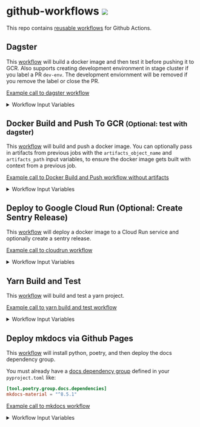 # github-workflows <a href="https://github.com/20treeAI/github-workflows/releases"><img src="https://img.shields.io/github/v/release/20treeAI/github-workflows?style=plastic&labelColor=484848&color=3CA324&logo=GitHub&logoColor=white"></a>

This repo contains [reusable workflows](https://docs.github.com/en/actions/learn-github-actions/reusing-workflows) for Github Actions.

## Dagster
This [workflow](./.github/workflows/dagster.yml) will build a docker image and then test it before pushing it to GCR. Also supports creating development environment in stage cluster if you label a PR `dev-env`. The development enviornment will be removed if you remove the label or close the PR.

[Example call to dagster workflow](./examples/dagster.yml)

<details>
  <summary>Workflow Input Variables</summary>

| name                               | description                                                                     | type   | default        | required |
|:----------------------------------:|:--------------------------------------------------------------------------------|:------:|:---------------|:--------:|
| image_name                         | Docker image name                                                               | string | None           | true     |
| branch                             | Git branch used for tagging incremental builds of the Docker image              | string | main           | false    |
| gcp_project                        | GCP project where GCR/GKE are located for storing/deploying built Docker images | string | None           | true     |
| gcp_location                       | Location where GKE is located for storing built Docker images                   | string | europe-west4   | false    |
| cluster_name                       | K8s cluster name on which Dagster jobs are deployed to                          | string | None           | true     |
| stage_cluster_name                 | K8s stage cluster name on which Dagster jobs are deployed to                    | string | None           | true     |
| stage_cluster_domain               | FQDN for URL for cluster running dagster                                        | string | None           | true     |
| stage_auth_domain                  | FQDN for authentication URL for cluster running dagster                         | string | None           | true     |
| stage_dagster_service_account_name | Development K8s cluster name on which Dagster jobs are deployed to              | string | None           | true     |
| dagster_version                    | Version of dagster to deploy helm chart for                                     | string | '0.15.10'      | false    |


#### Input Secrets
These are the GitHub repo secrets you must create ahead of time!

| name                      | description                                                | required | 
|:-------------------------:|:-----------------------------------------------------------|:--------:|
| SSH_KEY                   | SSH key used to access private repos during the build      | true     |
| GCR_RW_SERVICEACCOUNT_KEY | GCR service account credentials to push/pull Docker images | true     |

</details>


## Docker Build and Push To GCR <small>(Optional: test with dagster)</small>
This [workflow](./.github/workflows/docker_build_push.yml) will build and push a docker image. You can optionally pass in artifacts from previous jobs with the `artifacts_object_name` and `artifacts_path` input variables, to ensure the docker image gets built with context from a previous job.

[Example call to Docker Build and Push workflow without artifacts](./examples/docker_build_push.yml)

<details>
  <summary>Workflow Input Variables</summary>

| name                  | description                                                        | type    | default  | required |
|:---------------------:|:-------------------------------------------------------------------|:-------:|:---------|:--------:|
| image_name            | Docker image name                                                  | string  | None     | true     |
| directory             | Directory containing the Dockerfile                                | string  | '.'      | false    |
| branch                | Git branch used for tagging incremental builds of the Docker image | string  | main     | true     |
| gcp_project           | GCP project where GCR is located for storing built Docker images   | string  | None     | true     |
| artifacts_object_name | Name of the artifacts object to pass to docker build job           | string  | None     | false    |
| artifacts_path        | Path to use for the artifacts object                               | string  | `build/` | false    |
| test_dagster          | whether or not to test docker image for dagster compatibility      | boolean | false    | false    |

        
#### Input Secrets
These are the GitHub repo secrets you must create ahead of time!

| name                      | description                                                | required | 
|:-------------------------:|:-----------------------------------------------------------|:--------:|
| SSH_KEY                   | SSH key used to access private repos during the build      | true     |
| GCR_RW_SERVICEACCOUNT_KEY | GCR service account credentials to push/pull Docker images | true     |

</details>


## Deploy to Google Cloud Run (Optional: Create Sentry Release)
This [workflow](./.github/workflows/) will deploy a docker image to a Cloud Run service and optionally create a sentry release.

[Example call to cloudrun workflow](./examples/cloudrun_deploy_optional_sentry.yml)

<details>
  <summary>Workflow Input Variables</summary>

| name           | description                                                       | type    | default        | required | 
|:--------------:|:------------------------------------------------------------------|:-------:|:---------------|:--------:|
| gcp_project    | GCP project where GCR is located for storing built Docker images  | string  | None           | true     |
| region         | Region to deploy cloudrun app and docker image                    | string  | `europe-west4` | false    |
| image_name     | Docker image name                                                 | string  | None           | true     |
| image_tag      | Name of Tag for Docker image                                      | string  | None           | false    |
| service_name   | Name of service to update in Cloud Run                            | string  | None           | true     |
| sentry_release | Whether or not to create a Sentry release for the this project    | boolean | false          | false    |
| environment    | Environment to deploy to: stage or prod                           | string  | None           | true     |

#### Input Secrets
These are the GitHub repo secrets you must create ahead of time!

| name                                | description                                                | required  | 
|:-----------------------------------:|:-----------------------------------------------------------|:---------:|
| CLOUDRUN_DEPLOYER_SERVICEACCOUNT_KEY| GCP Service Account key for the cloud run deployer         | true      |
| SENTRY_AUTH_TOKEN                   | Token for sentry authentication                            | false     |

</details>


## Yarn Build and Test
This [workflow](./.github/workflows/yarn_build_test.yml) will build and test a yarn project.

[Example call to yarn build and test workflow](./examples/yarn_build_test.yml)

<details>
  <summary>Workflow Input Variables</summary>

#### Input Secrets
These are the GitHub repo secrets you must create ahead of time!

| name                         | description                                              | required | 
|:----------------------------:|:---------------------------------------------------------|:--------:|
| REACT_APP_MAPBOX_TOKEN_STAGE | stage mapbox token secret needed at build time for yarn  | false    |
| REACT_APP_MAPBOX_TOKEN_PROD  | prod mapbox token secret needed at build time for yarn   | false    |

</details>

## Deploy mkdocs via Github Pages
This [workflow](./.github/workflows/deploy_mkdocs.yml) will install python, poetry, and then deploy the docs dependency group.

You must already have a [docs dependency group](https://python-poetry.org/docs/managing-dependencies/#optional-groups) defined in your `pyproject.toml` like:

```toml
[tool.poetry.group.docs.dependencies]
mkdocs-material = "^8.5.1"
```

[Example call to mkdocs workflow](./examples/deploy_mkdocs.yml)

<details>
  <summary>Workflow Input Variables</summary>

| name           | description                       | type    | default        | required | 
|:--------------:|:----------------------------------|:-------:|:---------------|:--------:|
| python_version | version of python you'd like use  | string  | '3.10'         | false    |
| poetry_version | version of poetry you'd like use  | string  | '1.4.1'        | false    |

</details>
